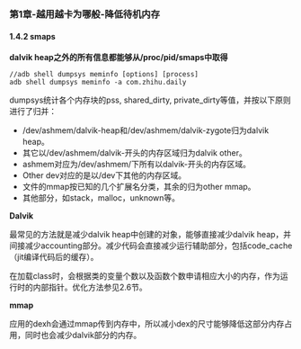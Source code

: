 ### 第1章-越用越卡为哪般-降低待机内存

#### 1.4.2 smaps

**dalvik heap之外的所有信息都能够从/proc/pid/smaps中取得**

```shell
//adb shell dumpsys meminfo [options] [process]
adb shell dumpsys meminfo -a com.zhihu.daily
```

dumpsys统计各个内存块的pss, shared_dirty, private_dirty等值，并按以下原则进行了归并：

- /dev/ashmem/dalvik-heap和/dev/ashmem/dalvik-zygote归为dalvik heap。
- 其它以/dev/ashmem/dalvik-开头的内存区域归为dalvik other。
- ashmem对应为/dev/ashmem/下所有以dalvik-开头的内存区域。
- Other dev对应的是以/dev下其他的内存区域。
- 文件的mmap按已知的几个扩展名分类，其余的归为other mmap。
- 其他部分，如stack，malloc，unknown等。

**Dalvik**

最常见的方法就是减少dalvik heap中创建的对象，能够直接减少dalvik heap，并间接减少accounting部分。减少代码会直接减少运行辅助部分，包括code_cache（jit编译代码后的缓存）。

在加载class时，会根据类的变量个数以及函数个数申请相应大小的内存，作为运行时的内部指针。优化方法参见2.6节。

**mmap**

应用的dexh会通过mmap传到内存中，所以减小dex的尺寸能够降低这部分内存占用，同时也会减少dalvik部分的内存。





